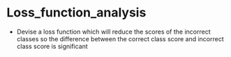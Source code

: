 # Loss_function_analysis
- Devise a loss function which will reduce the scores of the incorrect classes so the difference between the correct class score and incorrect class score is significant
